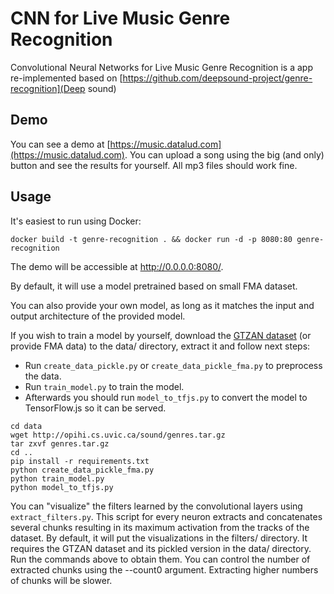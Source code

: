 # CNN for Live Music Genre Recognition

Convolutional Neural Networks for Live Music Genre Recognition is a app re-implemented based on [https://github.com/deepsound-project/genre-recognition](Deep sound)

## Demo

You can see a demo at [https://music.datalud.com](https://music.datalud.com). You can upload a song using the big (and only) button and see the results for yourself. All mp3 files should work fine.


## Usage

It's easiest to run using Docker:

```shell
docker build -t genre-recognition . && docker run -d -p 8080:80 genre-recognition
```

The demo will be accessible at http://0.0.0.0:8080/.

By default, it will use a model pretrained based on small FMA dataset.

You can also provide your own model, as long as it matches the input and output architecture of the provided model.

If you wish to train a model by yourself, download the [GTZAN dataset](http://opihi.cs.uvic.ca/sound/genres.tar.gz) (or provide FMA data) to the data/ directory, extract it and follow next steps:
 
* Run `create_data_pickle.py` or `create_data_pickle_fma.py` to preprocess the data.
* Run `train_model.py` to train the model.
* Afterwards you should run `model_to_tfjs.py` to convert the model to TensorFlow.js so it can be served.

```shell
cd data
wget http://opihi.cs.uvic.ca/sound/genres.tar.gz
tar zxvf genres.tar.gz
cd ..
pip install -r requirements.txt
python create_data_pickle_fma.py
python train_model.py
python model_to_tfjs.py
```

You can "visualize" the filters learned by the convolutional layers using `extract_filters.py`. This script for every neuron extracts and concatenates several chunks resulting in its maximum activation from the tracks of the dataset. By default, it will put the visualizations in the filters/ directory. It requires the GTZAN dataset and its pickled version in the data/ directory. Run the commands above to obtain them. You can control the number of extracted chunks using the --count0 argument. Extracting higher numbers of chunks will be slower.
